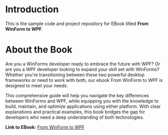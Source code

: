 # Introduction

This is the sample code and project repository for EBook titled **From WinForm to WPF**.

# About the Book

Are you a WinForms developer ready to embrace the future with WPF? Or are you a WPF developer looking to expand your skill set with WinForms? Whether you're transitioning between these two powerful desktop frameworks or need to work with both, our ebook From WinForm to WPF is designed to meet your needs.

This comprehensive guide will help you navigate the key differences between WinForms and WPF, while equipping you with the knowledge to build, maintain, and optimize applications using either platform. With clear explanations and practical examples, this book bridges the gap for developers who need a deep understanding of both technologies.

**Link to EBook:** [From WinForm to WPF](https://leanpub.com/fromwinformtowpf)
